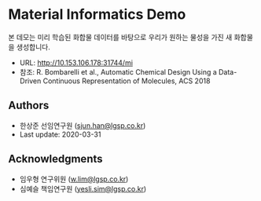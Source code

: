 # Material Informatics Demo 

본 데모는 미리 학습된 화합물 데이터를 바탕으로 우리가 원하는 물성을 가진 새 화합물을 생성합니다.

* URL: http://10.153.106.178:31744/mi
* 참조: R. Bombarelli et al., Automatic Chemical Design Using a Data-Driven Continuous Representation of Molecules, ACS 2018

## Authors

* 한상준 선임연구원 (sjun.han@lgsp.co.kr)
* Last update: 2020-03-31


## Acknowledgments

* 임우형 연구위원 (w.lim@lgsp.co.kr)
* 심예슬 책임연구원 (yesli.sim@lgsp.co.kr)


